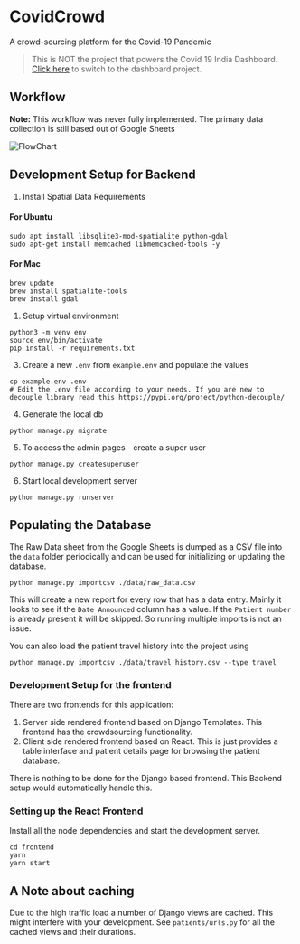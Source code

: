 # CovidCrowd

A crowd-sourcing platform for the Covid-19 Pandemic

> This is NOT the project that powers the Covid 19 India Dashboard. [Click here](https://github.com/covid19india/covid19india-react) to switch to the dashboard project.

## Workflow

**Note:** This workflow was never fully implemented. The primary data collection is still based out of Google Sheets

![FlowChart](https://github.com/tecoholic/CovidCrowd/raw/master/docs/CovidCrowd-Workflow.png)


## Development Setup for Backend

1. Install Spatial Data Requirements

#### For Ubuntu

```shell script
sudo apt install libsqlite3-mod-spatialite python-gdal
sudo apt-get install memcached libmemcached-tools -y
```
#### For Mac

```shell script
brew update
brew install spatialite-tools
brew install gdal
```

1. Setup virtual environment

```shell script
python3 -m venv env
source env/bin/activate
pip install -r requirements.txt
```

3. Create a new `.env` from `example.env` and populate the values

```shell script
cp example.env .env
# Edit the .env file according to your needs. If you are new to decouple library read this https://pypi.org/project/python-decouple/
```

4. Generate the local db

```shell script
python manage.py migrate
```

5. To access the admin pages - create a super user

```shell script
python manage.py createsuperuser
```

6. Start local development server

```shell script
python manage.py runserver
```

## Populating the Database

The Raw Data sheet from the Google Sheets is dumped as a CSV file into the `data`
folder periodically and can be used for initializing or updating the database.

```shell script
python manage.py importcsv ./data/raw_data.csv
```

This will create a new report for every row that has a data entry. Mainly it looks
to see if the `Date Announced` column has a value. If the `Patient number` is
already present it will be skipped. So running multiple imports is not an issue.

You can also load the patient travel history into the project using

```shell script
python manage.py importcsv ./data/travel_history.csv --type travel
``` 

### Development Setup for the frontend

There are two frontends for this application:

1. Server side rendered frontend based on Django Templates. This frontend has the crowdsourcing functionality.
2. Client side rendered frontend based on React. This is just provides a table interface and patient details page for browsing the patient database.

There is nothing to be done for the Django based frontend. This Backend setup would automatically handle this.

### Setting up the React Frontend

Install all the node dependencies and start the development server.

```shell script
cd frontend
yarn
yarn start
```

## A Note about caching

Due to the high traffic load a number of Django views are cached. This might interfere with your development.
See `patients/urls.py` for all the cached views and their durations.
